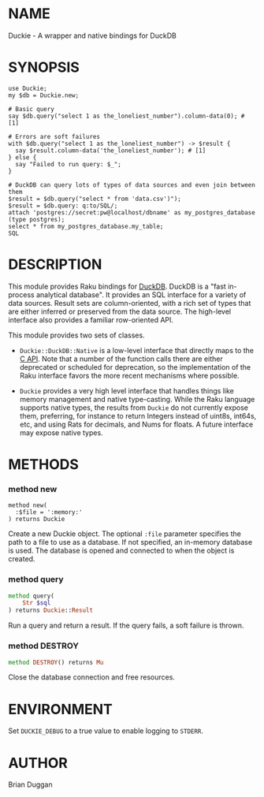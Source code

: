 NAME
====

Duckie - A wrapper and native bindings for DuckDB

SYNOPSIS
========

    use Duckie;
    my $db = Duckie.new;

    # Basic query
    say $db.query("select 1 as the_loneliest_number").column-data(0); # [1]

    # Errors are soft failures
    with $db.query("select 1 as the_loneliest_number") -> $result {
      say $result.column-data('the_loneliest_number'); # [1]
    } else {
      say "Failed to run query: $_";
    }

    # DuckDB can query lots of types of data sources and even join between them
    $result = $db.query("select * from 'data.csv')");
    $result = $db.query: q:to/SQL/;
    attach 'postgres://secret:pw@localhost/dbname' as my_postgres_database (type postgres);
    select * from my_postgres_database.my_table;
    SQL

DESCRIPTION
===========

This module provides Raku bindings for [DuckDB](https://duckdb.org/). DuckDB is a "fast in-process analytical database". It provides an SQL interface for a variety of data sources. Result sets are column-oriented, with a rich set of types that are either inferred or preserved from the data source. The high-level interface also provides a familiar row-oriented API.

This module provides two sets of classes.

  * `Duckie::DuckDB::Native` is a low-level interface that directly maps to the [C API](https://duckdb.org/docs/api/c/api.html). Note that a number of the function calls there are either deprecated or scheduled for deprecation, so the implementation of the Raku interface favors the more recent mechanisms where possible.

  * `Duckie` provides a very high level interface that handles things like memory management and native type-casting. While the Raku language supports native types, the results from `Duckie` do not currently expose them, preferring, for instance to return Integers instead of uint8s, int64s, etc, and using Rats for decimals, and Nums for floats. A future interface may expose native types.

METHODS
=======

### method new

    method new(
      :$file = ':memory:'
    ) returns Duckie

Create a new Duckie object. The optional `:file` parameter specifies the path to a file to use as a database. If not specified, an in-memory database is used. The database is opened and connected to when the object is created.

### method query

```raku
method query(
    Str $sql
) returns Duckie::Result
```

Run a query and return a result. If the query fails, a soft failure is thrown.

### method DESTROY

```raku
method DESTROY() returns Mu
```

Close the database connection and free resources.

ENVIRONMENT
===========

Set `DUCKIE_DEBUG` to a true value to enable logging to `STDERR`.

AUTHOR
======

Brian Duggan

